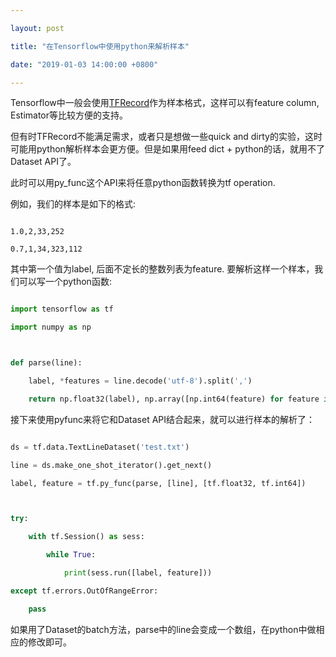 ```yaml
---

layout: post

title: "在Tensorflow中使用python来解析样本"

date: "2019-01-03 14:00:00 +0800"

---
```




Tensorflow中一般会使用[TFRecord](https://www.tensorflow.org/guide/datasets)作为样本格式，这样可以有feature column, Estimator等比较方便的支持。

但有时TFRecord不能满足需求，或者只是想做一些quick and dirty的实验，这时可能用python解析样本会更方便。但是如果用feed dict + python的话，就用不了Dataset API了。

此时可以用py_func这个API来将任意python函数转换为tf operation.



例如，我们的样本是如下的格式:

```

1.0,2,33,252

0.7,1,34,323,112

```

其中第一个值为label, 后面不定长的整数列表为feature. 要解析这样一个样本，我们可以写一个python函数:

```python

import tensorflow as tf

import numpy as np



def parse(line):

    label, *features = line.decode('utf-8').split(',')

    return np.float32(label), np.array([np.int64(feature) for feature in features])

```

接下来使用pyfunc来将它和Dataset API结合起来，就可以进行样本的解析了：

```python

ds = tf.data.TextLineDataset('test.txt')

line = ds.make_one_shot_iterator().get_next()

label, feature = tf.py_func(parse, [line], [tf.float32, tf.int64])



try:

    with tf.Session() as sess:

        while True:

            print(sess.run([label, feature]))

except tf.errors.OutOfRangeError:

    pass

```

如果用了Dataset的batch方法，parse中的line会变成一个数组，在python中做相应的修改即可。